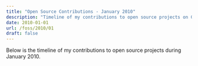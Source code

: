 ```yaml
---
title: "Open Source Contributions - January 2010"
description: "Timeline of my contributions to open source projects on GitHub during January 2010."
date: 2010-01-01
url: /foss/2010/01
draft: false
---
```


Below is the timeline of my contributions to open source projects during January 2010.

